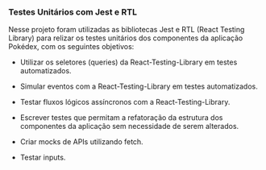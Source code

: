 ### Testes Unitários com Jest e RTL

Nesse projeto foram utilizadas as bibliotecas Jest e RTL (React Testing Library) para relizar os testes unitários dos componentes da aplicação Pokédex, com os seguintes objetivos:

* Utilizar os seletores (queries) da React-Testing-Library em testes automatizados.

* Simular eventos com a React-Testing-Library em testes automatizados.

* Testar fluxos lógicos assíncronos com a React-Testing-Library.

* Escrever testes que permitam a refatoração da estrutura dos componentes da aplicação sem necessidade de serem alterados.

* Criar mocks de APIs utilizando fetch.

* Testar inputs.
